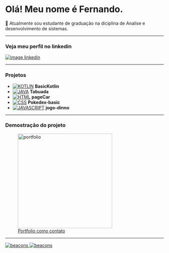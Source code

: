 # Olá! Meu nome é Fernando.
:school: Atualmente sou estudante de graduação na diciplina de Analise e desenvolvimento de sistemas.
***
### Veja meu perfil no linkedin
[![image linkedin](https://upload.wikimedia.org/wikipedia/commons/thumb/0/01/LinkedIn_Logo.svg/291px-LinkedIn_Logo.svg.png)](https://www.linkedin.com/in/fernando-rodrigues-gaspari)
***
### Projetos

- [![KOTLIN](https://img.shields.io/badge/Kotlin-0095D5?&style=for-the-badge&logo=kotlin&logoColor=white)](https://github.com/FernandoDev15/BasicKotlin) **BasicKotlin**
- [![JAVA](https://img.shields.io/badge/Java-ED8B00?style=for-the-badge&logo=openjdk&logoColor=white)](https://github.com/FernandoDev15/java-tabuada) **Tabuada**
- [![HTML](https://img.shields.io/badge/HTML5-E34F26?style=for-the-badge&logo=html5&logoColor=white)](https://github.com/FernandoDev15/pageCar) **pageCar**
- [![CSS](https://img.shields.io/badge/CSS3-1572B6?style=for-the-badge&logo=css3&logoColor=white)](https://github.com/FernandoDev15/Pokedex-basic) **Pokedex-basic**
- [![JAVASCRIPT](https://img.shields.io/badge/JavaScript-F7DF1E?style=for-the-badge&logo=javascript&logoColor=black)](https://github.com/FernandoDev15/jogo-dinno) **jogo-dinno**
***
### Demostração do projeto

<section>
   <figure>
           <div>
              <a href="fernandodev15.github.io/portfolio/" target="_blank"><img with="25rem" height="300rem" src="https://i.ibb.co/0h5RnR2/img-portfolio.jpg/" alt="portfolio">
            </div>
           <figcaption>Portfolio como contato</figcaption>
    </figure>
</section>
                 
***             
![beacons](https://github-readme-stats.vercel.app/api?username=FernandoDev15&show_icons=true&theme=merko&include_all_commits=true&count_private=true)
![beacons](https://github-readme-stats.vercel.app/api/top-langs/?username=FernandoDev15&layout=compact&langs_count=16&theme=merko)




   


